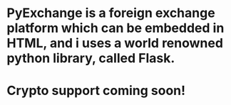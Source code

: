 # PyExchange is a foreign exchange platform which can be embedded in HTML, and i uses a world renowned python library, called Flask. 
# Crypto support coming soon!
